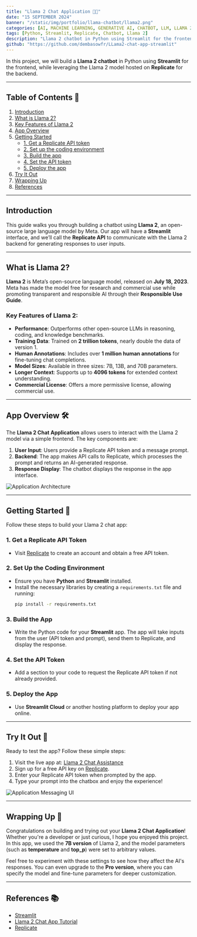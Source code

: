 ```yaml
---
title: "Llama 2 Chat Application 🦙💬"
date: "15 SEPTEMBER 2024"
banner: "/static/img/portfolio/llama-chatbot/llama2.png"
categories: [AI, MACHINE LEARNING, GENERATIVE AI, CHATBOT, LLM, LLAMA 2]
tags: [Python, Streamlit, Replicate, Chatbot, Llama 2]
description: "Llama 2 chatbot in Python using Streamlit for the frontend, while hosting the model on Replicate for the backend."
github: "https://github.com/dembasowfr/LLama2-chat-app-streamlit"
---
```




In this project, we will build a **Llama 2 chatbot** in Python using **Streamlit** for the frontend, while leveraging the Llama 2 model hosted on **Replicate** for the backend.

---

## Table of Contents 📑
1. [Introduction](#introduction)
2. [What is Llama 2?](#what-is-llama-2)
3. [Key Features of Llama 2](#key-features-of-llama-2)
4. [App Overview](#app-overview)
5. [Getting Started](#getting-started)
   - [1. Get a Replicate API token](#1-get-a-replicate-api-token)
   - [2. Set up the coding environment](#2-set-up-the-coding-environment)
   - [3. Build the app](#3-build-the-app)
   - [4. Set the API token](#4-set-the-api-token)
   - [5. Deploy the app](#5-deploy-the-app)
6. [Try It Out](#try-it-out)
7. [Wrapping Up](#wrapping-up)
8. [References](#references)

---

## Introduction

This guide walks you through building a chatbot using **Llama 2**, an open-source large language model by Meta. Our app will have a **Streamlit** interface, and we’ll call the **Replicate API** to communicate with the Llama 2 backend for generating responses to user inputs.

---

## What is Llama 2?

**Llama 2** is Meta’s open-source language model, released on **July 18, 2023**. Meta has made the model free for research and commercial use while promoting transparent and responsible AI through their **Responsible Use Guide**.

### Key Features of Llama 2:
- **Performance**: Outperforms other open-source LLMs in reasoning, coding, and knowledge benchmarks.
- **Training Data**: Trained on **2 trillion tokens**, nearly double the data of version 1.
- **Human Annotations**: Includes over **1 million human annotations** for fine-tuning chat completions.
- **Model Sizes**: Available in three sizes: 7B, 13B, and 70B parameters.
- **Longer Context**: Supports up to **4096 tokens** for extended context understanding.
- **Commercial License**: Offers a more permissive license, allowing commercial use.

---

## App Overview 🛠️

The **Llama 2 Chat Application** allows users to interact with the Llama 2 model via a simple frontend. The key components are:
1. **User Input**: Users provide a Replicate API token and a message prompt.
2. **Backend**: The app makes API calls to Replicate, which processes the prompt and returns an AI-generated response.
3. **Response Display**: The chatbot displays the response in the app interface.

![Application Architecture](/static/img/portfolio/llama-chatbot/Llama2-schematic-diagram.jpg)

---

## Getting Started 🚀

Follow these steps to build your Llama 2 chat app:

### 1. Get a Replicate API Token
   - Visit [Replicate](https://replicate.com/) to create an account and obtain a free API token.

### 2. Set Up the Coding Environment
   - Ensure you have **Python** and **Streamlit** installed.
   - Install the necessary libraries by creating a `requirements.txt` file and running:
     ```bash
     pip install -r requirements.txt
     ```

### 3. Build the App
   - Write the Python code for your **Streamlit** app. The app will take inputs from the user (API token and prompt), send them to Replicate, and display the response.

### 4. Set the API Token
   - Add a section to your code to request the Replicate API token if not already provided.

### 5. Deploy the App
   - Use **Streamlit Cloud** or another hosting platform to deploy your app online.

---

## Try It Out 🧪

Ready to test the app? Follow these simple steps:

1. Visit the live app at: [Llama 2 Chat Assistance](https://llama2-chat-assistance.streamlit.app/)
2. Sign up for a free API key on [Replicate](https://replicate.com/).
3. Enter your Replicate API token when prompted by the app.
4. Type your prompt into the chatbox and enjoy the experience!

![Application Messaging UI](/static/img/portfolio/llama-chatbot/llama2.png)

---

## Wrapping Up 🎉

Congratulations on building and trying out your **Llama 2 Chat Application**! Whether you're a developer or just curious, I hope you enjoyed this project. In this app, we used the **7B version** of Llama 2, and the model parameters (such as **temperature** and **top_p**) were set to arbitrary values.

Feel free to experiment with these settings to see how they affect the AI's responses. You can even upgrade to the **Pro version**, where you can specify the model and fine-tune parameters for deeper customization.

---

## References 📚

- [Streamlit](https://www.streamlit.io)
- [Llama 2 Chat App Tutorial](https://blog.streamlit.io/how-to-build-a-llama-2-chatbot/)
- [Replicate](https://www.replicate.com)
